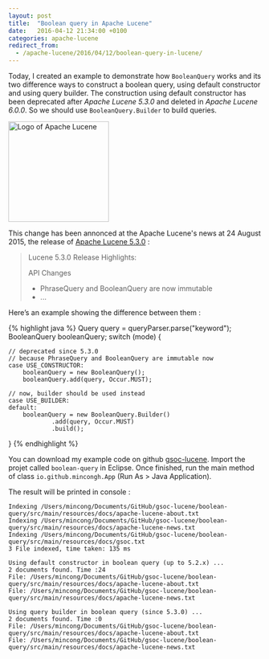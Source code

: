```yaml
---
layout: post
title:  "Boolean query in Apache Lucene"
date:   2016-04-12 21:34:00 +0100
categories: apache-lucene
redirect_from:
  - /apache-lucene/2016/04/12/boolean-query-in-lucene/
---
```



Today, I created an example to demonstrate how `BooleanQuery` works and its
two difference ways to construct a boolean query, using default constructor and 
using query builder. The construction using default constructor has been 
deprecated after _Apache Lucene 5.3.0_ and deleted in _Apache Lucene 6.0.0_. So 
we should use `BooleanQuery.Builder` to build queries.

<img src="{{ site.url }}/assets/logo-lucene.png" width="200" alt="Logo of Apache Lucene">

<!--more-->

This change has been annonced at the Apache Lucene's news at 24 August 2015,
the release of [Apache Lucene 5.3.0][2] :

> Lucene 5.3.0 Release Highlights:
>
> API Changes
>
> * PhraseQuery and BooleanQuery are now immutable
> * ...

Here’s an example showing the difference between them :

{% highlight java %}
Query query = queryParser.parse("keyword");
BooleanQuery booleanQuery;
switch (mode) {
    
    // deprecated since 5.3.0
    // because PhraseQuery and BooleanQuery are immutable now
    case USE_CONSTRUCTOR:
        booleanQuery = new BooleanQuery();
        booleanQuery.add(query, Occur.MUST);

    // now, builder should be used instead
    case USE_BUILDER:
    default:
        booleanQuery = new BooleanQuery.Builder()
                .add(query, Occur.MUST)
                .build();
}
{% endhighlight %}

You can download my example code on github [gsoc-lucene][1]. Import the projet 
called `boolean-query` in Eclipse. Once finished, run the main method of
class `io.github.mincongh.App` (Run As > Java Application).

The result will be printed in console :

```
Indexing /Users/mincong/Documents/GitHub/gsoc-lucene/boolean-query/src/main/resources/docs/apache-lucene-about.txt
Indexing /Users/mincong/Documents/GitHub/gsoc-lucene/boolean-query/src/main/resources/docs/apache-lucene-news.txt
Indexing /Users/mincong/Documents/GitHub/gsoc-lucene/boolean-query/src/main/resources/docs/gsoc.txt
3 File indexed, time taken: 135 ms

Using default constructor in boolean query (up to 5.2.x) ...
2 documents found. Time :24
File: /Users/mincong/Documents/GitHub/gsoc-lucene/boolean-query/src/main/resources/docs/apache-lucene-about.txt
File: /Users/mincong/Documents/GitHub/gsoc-lucene/boolean-query/src/main/resources/docs/apache-lucene-news.txt

Using query builder in boolean query (since 5.3.0) ...
2 documents found. Time :0
File: /Users/mincong/Documents/GitHub/gsoc-lucene/boolean-query/src/main/resources/docs/apache-lucene-about.txt
File: /Users/mincong/Documents/GitHub/gsoc-lucene/boolean-query/src/main/resources/docs/apache-lucene-news.txt
```

[1]: https://github.com/mincong-h/gsoc-lucene
[2]: https://lucene.apache.org/core/corenews.html#24-august-2015-apache-lucenetm-530-available
